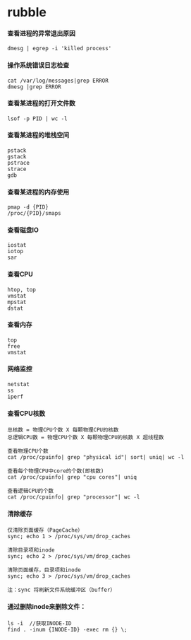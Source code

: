 # rubble


#### 查看进程的异常退出原因
```
dmesg | egrep -i 'killed process'
```
#### 操作系统错误日志检查
```
cat /var/log/messages|grep ERROR
dmesg |grep ERROR
```

#### 查看某进程的打开文件数
```
lsof -p PID | wc -l
```

#### 查看某进程的堆栈空间
```
pstack
gstack
pstrace 
strace
gdb
```

#### 查看某进程的内存使用
```
pmap -d {PID}
/proc/{PID}/smaps
```

#### 查看磁盘IO
```
iostat
iotop
sar
```

#### 查看CPU
```
htop, top
vmstat
mpstat
dstat
```

#### 查看内存
```
top
free
vmstat
```

#### 网络监控
```
netstat
ss
iperf
```

#### 查看CPU核数
```
总核数 = 物理CPU个数 X 每颗物理CPU的核数
总逻辑CPU数 = 物理CPU个数 X 每颗物理CPU的核数 X 超线程数

查看物理CPU个数
cat /proc/cpuinfo| grep "physical id"| sort| uniq| wc -l

查看每个物理CPU中core的个数(即核数)
cat /proc/cpuinfo| grep "cpu cores"| uniq

查看逻辑CPU的个数
cat /proc/cpuinfo| grep "processor"| wc -l
```

#### 清除缓存
```
仅清除页面缓存（PageCache）
sync; echo 1 > /proc/sys/vm/drop_caches       

清除目录项和inode
sync; echo 2 > /proc/sys/vm/drop_caches       

清除页面缓存，目录项和inode
sync; echo 3 > /proc/sys/vm/drop_caches 

注：sync 将刷新文件系统缓冲区（buffer）
```

#### 通过删除inode来删除文件：
```
ls -i  //获取INODE-ID
find . -inum {INODE-ID} -exec rm {} \;
```

